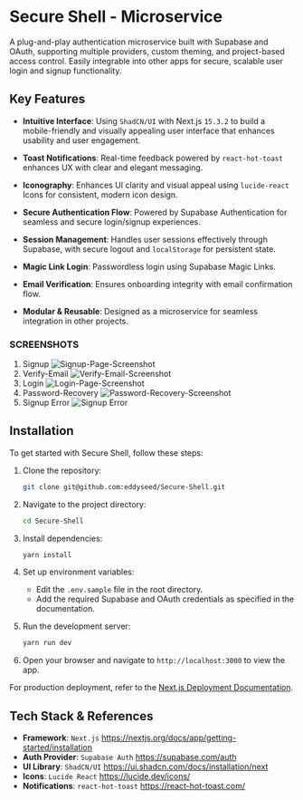 
# Secure Shell - Microservice

A plug-and-play authentication microservice built with Supabase and OAuth, supporting multiple providers, custom theming, and project-based access control. Easily integrable into other apps for secure, scalable user login and signup functionality.

## Key Features
- **Intuitive Interface**: Using `ShadCN/UI` with Next.js `15.3.2` to build a mobile-friendly and visually appealing user interface that enhances usability and user engagement.

- **Toast Notifications**: Real-time feedback powered by `react-hot-toast` enhances UX with clear and elegant messaging.

- **Iconography**: Enhances UI clarity and visual appeal using `lucide-react` Icons for consistent, modern icon design.

- **Secure Authentication Flow**: Powered by Supabase Authentication for seamless and secure login/signup experiences.

- **Session Management**: Handles user sessions effectively through Supabase, with secure logout and `localStorage` for persistent state.

- **Magic Link Login**: Passwordless login using Supabase Magic Links.

- **Email Verification**: Ensures onboarding integrity with email confirmation flow.

- **Modular & Reusable**: Designed as a microservice for seamless integration in other projects.

### SCREENSHOTS
1. Signup
![Signup-Page-Screenshot](https://ccoxmajldrrpzqgsgufo.supabase.co/storage/v1/object/public/readme-assets//signup-page.png)
2. Verify-Email
![Verify-Email-Screenshot](https://ccoxmajldrrpzqgsgufo.supabase.co/storage/v1/object/public/readme-assets//verify-email-page.png)
3. Login
![Login-Page-Screenshot](https://ccoxmajldrrpzqgsgufo.supabase.co/storage/v1/object/public/readme-assets//login-page.png)
4. Password-Recovery
![Password-Recovery-Screenshot](https://ccoxmajldrrpzqgsgufo.supabase.co/storage/v1/object/public/readme-assets//password-recovery.png)
5. Signup Error
![Signup Error](https://ccoxmajldrrpzqgsgufo.supabase.co/storage/v1/object/public/readme-assets//signup-page-error.png)

## Installation


To get started with Secure Shell, follow these steps:

1. Clone the repository:
    ```bash
    git clone git@github.com:eddyseed/Secure-Shell.git
    ```
2. Navigate to the project directory:
    ```bash
    cd Secure-Shell
    ```
3. Install dependencies:
    ```bash
    yarn install
    ```
4. Set up environment variables:
    - Edit the `.env.sample` file in the root directory.
    - Add the required Supabase and OAuth credentials as specified in the documentation.

5. Run the development server:
    ```bash
    yarn run dev
    ```
6. Open your browser and navigate to `http://localhost:3000` to view the app.

For production deployment, refer to the [Next.js Deployment Documentation](https://nextjs.org/docs/deployment).

## Tech Stack & References
- **Framework**: `Next.js`
https://nextjs.org/docs/app/getting-started/installation
- **Auth Provider**: `Supabase Auth`
https://supabase.com/auth
- **UI Library**: `ShadCN/UI`
https://ui.shadcn.com/docs/installation/next
- **Icons**: `Lucide React`
https://lucide.dev/icons/
- **Notifications**: `react-hot-toast`
https://react-hot-toast.com/
